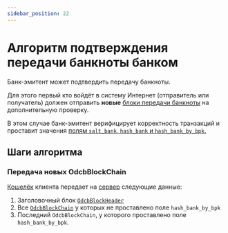 ```yaml
---
sidebar_position: 22
---
```

# Алгоритм подтверждения передачи банкноты банком

Банк-эмитент может подтвердить передачу банкноты. 

Для этого первый кто войдёт в систему Интернет
(отправитель или получатель)
должен отправить **новые** 
[блоки передачи банкноты](block-chain.md)
на дополнительную проверку.

В этом случае банк-эмитент
верифицирует корректность
транзакций 
и проставит значения 
[полям `salt_bank`, `hash_bank` и `hash_bank_by_bpk`.](block-chain.md#поля)

## Шаги алгоритма

### Передача новых OdcbBlockChain

[Кошелёк](../03-architecture/wallet/index)
клиента
передает на 
[сервер](../03-architecture/bank/index.md)
следующие данные:
1. Заголовочный блок [`OdcbBlockHeader`](header.md)
2. Все [`OdcbBlockChain`](block-chain.md) у которых не проставлено поле `hash_bank_by_bpk`
3. Последний `OdcbBlockChain`, у которого проставлено поле `hash_bank_by_bpk`.

